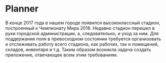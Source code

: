# Planner
В конце 2017 года в нашем городе появился высококлассный стадион, 
построенный к Чемпионату Мира 2018. Недавно стадион перешел в руки 
городской администрации, а, следовательно, и уход за ним. Для поддержания 
поля в превосходном состоянии требуется организовать и отслеживать работу 
всего стадиона, как рабочих, так и помещений, складов, инвентаря и т.д. Таким 
образом возникла задача создать приложение, отвечающее всем этим 
требованиям.
